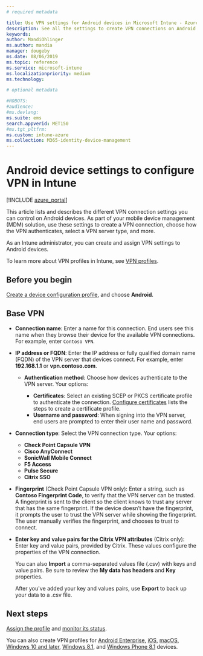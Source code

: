 ```yaml
---
# required metadata

title: Use VPN settings for Android devices in Microsoft Intune - Azure | Microsoft Docs
description: See all the settings to create VPN connections on Android devices in Microsoft Intune. Enter the connection name, IP address or FQDN of the VPN server, choose how users authenticate, and choose Citrix, SonicWall, Check Point Capsule, and Pulse Secure connection types.
keywords:
author: MandiOhlinger
ms.author: mandia
manager: dougeby
ms.date: 08/06/2019
ms.topic: reference
ms.service: microsoft-intune
ms.localizationpriority: medium
ms.technology:

# optional metadata

#ROBOTS:
#audience:
#ms.devlang:
ms.suite: ems
search.appverid: MET150
#ms.tgt_pltfrm:
ms.custom: intune-azure
ms.collection: M365-identity-device-management
---
```


# Android device settings to configure VPN in Intune

[!INCLUDE [azure_portal](../includes/azure_portal.md)]

This article lists and describes the different VPN connection settings you can control on Android devices. As part of your mobile device management (MDM) solution, use these settings to create a VPN connection, choose how the VPN authenticates, select a VPN server type, and more.

As an Intune administrator, you can create and assign VPN settings to Android devices. 

To learn more about VPN profiles in Intune, see [VPN profiles](vpn-settings-configure.md).

## Before you begin

[Create a device configuration profile](vpn-settings-configure.md#create-a-device-profile), and choose **Android**.

## Base VPN

- **Connection name**: Enter a name for this connection. End users see this name when they browse their device for the available VPN connections. For example, enter `Contoso VPN`.
- **IP address or FQDN**: Enter the IP address or fully qualified domain name (FQDN) of the VPN server that devices connect. For example, enter **192.168.1.1** or **vpn.contoso.com**.

  - **Authentication method**: Choose how devices authenticate to the VPN server. Your options:

    - **Certificates**: Select an existing SCEP or PKCS certificate profile to authenticate the connection. [Configure certificates](../protect/certificates-configure.md) lists the steps to create a certificate profile.
    - **Username and password**: When signing into the VPN server, end users are prompted to enter their user name and password.

- **Connection type**: Select the VPN connection type. Your options:

  - **Check Point Capsule VPN**
  - **Cisco AnyConnect**
  - **SonicWall Mobile Connect**
  - **F5 Access**
  - **Pulse Secure**
  - **Citrix SSO**

- **Fingerprint** (Check Point Capsule VPN only): Enter a string, such as **Contoso Fingerprint Code**, to verify that the VPN server can be trusted. A fingerprint is sent to the client so the client knows to trust any server that has the same fingerprint. If the device doesn’t have the fingerprint, it prompts the user to trust the VPN server while showing the fingerprint. The user manually verifies the fingerprint, and chooses to trust to connect.
- **Enter key and value pairs for the Citrix VPN attributes** (Citrix only): Enter key and value pairs, provided by Citrix. These values configure the properties of the VPN connection. 

  You can also **Import** a comma-separated values file (.csv) with keys and value pairs. Be sure to review the **My data has headers** and **Key** properties.

  After you've added your key and values pairs, use **Export** to back up your data to a .csv file.

## Next steps

[Assign the profile](../device-profile-assign.md) and [monitor its status](../device-profile-monitor.md).

You can also create VPN profiles for [Android Enterprise](vpn-settings-android-enterprise.md), [iOS](vpn-settings-ios.md), [macOS](vpn-settings-macos.md), [Windows 10 and later](vpn-settings-windows-10.md), [Windows 8.1](vpn-settings-windows-8-1.md), and [Windows Phone 8.1](vpn-settings-windows-phone-8-1.md) devices.
